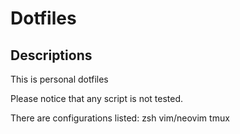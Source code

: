 Dotfiles
==========

Descriptions
---------
This is personal dotfiles

Please notice that any script is not tested. 

There are configurations listed:
	zsh
	vim/neovim
	tmux

